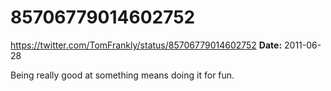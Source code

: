 # 85706779014602752
https://twitter.com/TomFrankly/status/85706779014602752
**Date:** 2011-06-28

Being really good at something means doing it for fun.
